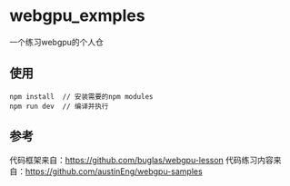 # webgpu_exmples
一个练习webgpu的个人仓

## 使用
```
npm install  // 安装需要的npm modules
npm run dev  // 编译并执行
```

## 参考
代码框架来自：https://github.com/buglas/webgpu-lesson
代码练习内容来自：https://github.com/austinEng/webgpu-samples
